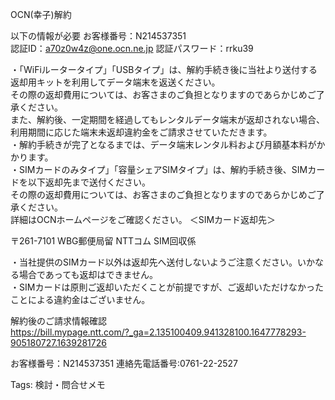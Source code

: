 OCN(幸子)解約

以下の情報が必要 お客様番号：N214537351  
認証ID：a70z0w4z@one.ocn.ne.jp 認証パスワード：rrku39  

・「WiFiルータータイプ」「USBタイプ」は、解約手続き後に当社より送付する返却用キットを利用してデータ端末を返送ください。  
その際の返却費用については、お客さまのご負担となりますのであらかじめご了承ください。  
また、解約後、一定期間を経過してもレンタルデータ端末が返却されない場合、利用期間に応じた端末未返却違約金をご請求させていただきます。  
・解約手続きが完了となるまでは、データ端末レンタル料および月額基本料がかかります。  
・SIMカードのみタイプ」「容量シェアSIMタイプ」は、解約手続き後、SIMカードを以下返却先まで送付ください。  
その際の返却費用については、お客さまのご負担となりますのであらかじめご了承ください。  
詳細はOCNホームページをご確認ください。 ＜SIMカード返却先＞  

〒261-7101 WBG郵便局留 NTTコム SIM回収係

・当社提供のSIMカード以外は返却先へ送付しないようご注意ください。いかなる場合であっても返却はできません。  
・SIMカードは原則ご返却いただくことが前提ですが、ご返却いただけなかったことによる違約金はございません。  

解約後のご請求情報確認  
https://bill.mypage.ntt.com/?_ga=2.135100409.941328100.1647778293-905180727.1639281726  

お客様番号：N214537351 連絡先電話番号:0761-22-2527

Tags: 検討・問合せメモ